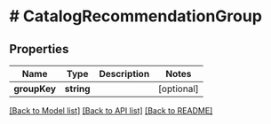 # # CatalogRecommendationGroup

## Properties

Name | Type | Description | Notes
------------ | ------------- | ------------- | -------------
**groupKey** | **string** |  | [optional]

[[Back to Model list]](../../README.md#models) [[Back to API list]](../../README.md#endpoints) [[Back to README]](../../README.md)
